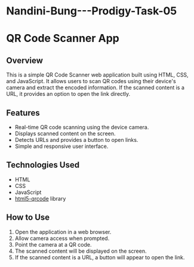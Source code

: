 # Nandini-Bung---Prodigy-Task-05

# QR Code Scanner App

## Overview
This is a simple QR Code Scanner web application built using HTML, CSS, and JavaScript. It allows users to scan QR codes using their device's camera and extract the encoded information. If the scanned content is a URL, it provides an option to open the link directly.

## Features
- Real-time QR code scanning using the device camera.
- Displays scanned content on the screen.
- Detects URLs and provides a button to open links.
- Simple and responsive user interface.

## Technologies Used
- HTML
- CSS
- JavaScript
- [html5-qrcode](https://github.com/mebjas/html5-qrcode) library

## How to Use
1. Open the application in a web browser.
2. Allow camera access when prompted.
3. Point the camera at a QR code.
4. The scanned content will be displayed on the screen.
5. If the scanned content is a URL, a button will appear to open the link.

